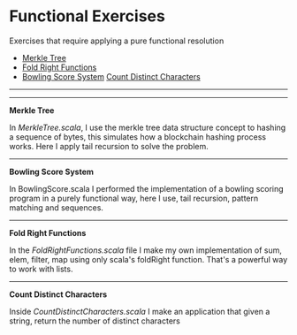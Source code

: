 # Functional Exercises

Exercises that require applying a pure functional resolution

* [Merkle Tree](#merkle-tree)
* [Fold Right Functions](#fold-right-functions)
* [Bowling Score System](#bowling-score-system)
  [Count Distinct Characters](#count-distinct-characters)

---
---
**Merkle Tree**

In *MerkleTree.scala*, I use the merkle tree data structure concept to hashing a sequence of bytes, this simulates how a blockchain hashing process works. Here I apply tail recursion to solve the problem.

---

**Bowling Score System**

In BowlingScore.scala I performed the implementation of a bowling scoring program in a purely functional way, here I use, tail recursion, pattern matching and sequences.

---

**Fold Right Functions**

In the *FoldRightFunctions.scala* file I make my own implementation of sum, elem, filter, map using only scala's foldRight function. That's a powerful way to work with lists.

---

**Count Distinct Characters**

Inside *CountDistinctCharacters.scala* I make an application that given a string, return the number of distinct characters
